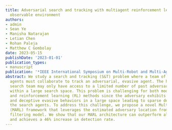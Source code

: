 ```yaml
---
title: Adversarial search and tracking with multiagent reinforcement learning in sparsely
  observable environment
authors:
- admin
- Sean Ye
- Manisha Natarajan
- Letian Chen
- Rohan Paleja
- Matthew C Gombolay
date: 2023-05-15
publishDate: '2023-01-01'
publication_types:
- manuscript
publication: '*IEEE International Symposium on Multi-Robot and Multi-Agent Systems (MRS)*'
abstract: We study a search and tracking (S&T) problem where a team of dynamic search
  agents must collaborate to track an adversarial, evasive agent. The heterogeneous
  search team may only have access to a limited number of past adversary trajectories
  within a large search space. This problem is challenging for both model-based searching
  and reinforcement learning (RL) methods since the adversary exhibits reactionary
  and deceptive evasive behaviors in a large space leading to sparse detections for
  the search agents. To address this challenge, we propose a novel Multi-Agent RL
  (MARL) framework that leverages the estimated adversary location from our learnable
  filtering model. We show that our MARL architecture can outperform all baselines
  and achieves a 46% increase in detection rate.
---
```

